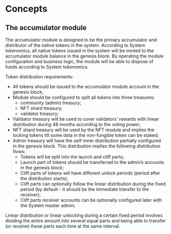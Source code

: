 <!--
order: 1
-->

# Concepts

## The accumulator module
The accumulator module is designed to be the primary accumulator and
distributor of the native tokens in the system. According to System
tokenomics, all native tokens issued in the system will be minted to the 
accumulator module balance in the genesis block. By operating the
module configuration and business logic, the module will be able to 
dispose of funds according to System tokenomics.


Token distribution requirements:
* All tokens should be issued to the accumulator module account in the
genesis block;
* Module should be configured to split all tokens into three treasures:
  * community (admin) treasury; 
  * NFT shard treasury;
  * validator treasury;
* Validator treasury will be used to cover validators' rewards with linear distribution during 48 months according to the voting power;
* NFT shard treasury will be used by the NFT module and implies the locking tokens till some data in the non-fungible token can be staked;
* Admin treasury will have the self-inner distribution partially configured in the genesis block. This distribution implies the following distribution flows:
  * Tokens will be split into the launch and cliff parts;
  * Launch part of tokens should be transferred to the admin’s
  accounts in the genesis block;
  * Cliff parts of tokens will have different unlock periods (period
  after the distribution starts);
  * Cliff parts can optionally follow the linear distribution during
  the fixed period (by default - it should be the immediate
  transfer to the receiver);
  * Cliff parts receiver accounts can be optionally configured later
  with the System master admin;

Linear distribution or linear unlocking during a certain fixed period involves dividing the entire amount into several equal
parts and being able to transfer (or receive) these parts each time at the same interval.


 
 
 
 